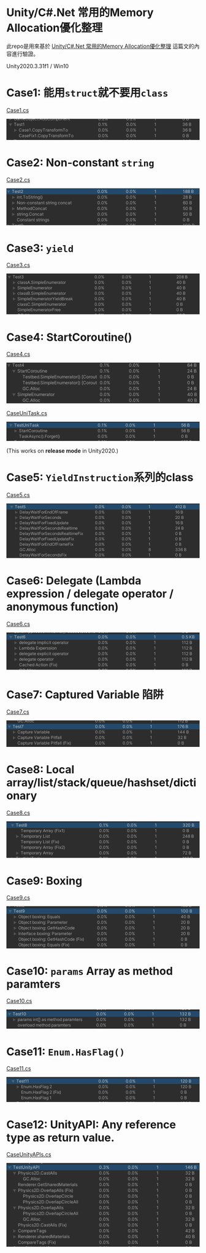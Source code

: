 # Unity/C#.Net 常用的Memory Allocation優化整理

此repo是用來基於 [Unity/C#.Net 常用的Memory Allocation優化整理](https://qwe321qwe321qwe321.github.io/2022/04/14/Unity-CSharp-DotNet-%E5%B8%B8%E7%94%A8%E7%9A%84Memory%20Allocation%E5%84%AA%E5%8C%96%E6%95%B4%E7%90%86/) 這篇文的內容進行驗證。

Unity2020.3.31f1 / Win10

# Case1: 能用`struct`就不要用`class`
[Case1.cs](Assets/Case1.cs)

![](imgs/case1.png)

# Case2: Non-constant `string`
[Case2.cs](Assets/Case2.cs)

![](imgs/case2.png)

# Case3: `yield`
[Case3.cs](Assets/Case3.cs)

![](imgs/case3.png)

# Case4: StartCoroutine()
[Case4.cs](Assets/Case4.cs)

![](imgs/case4.png)

[CaseUniTask.cs](Assets/CaseUniTask.cs)

![](imgs/case_UniTask.png)

(This works on **release mode** in Unity2020.)

# Case5: `YieldInstruction`系列的class
[Case5.cs](Assets/Case5.cs)

![](imgs/case5.png)

# Case6: Delegate (Lambda expression / delegate operator / anonymous function)
[Case6.cs](Assets/Case6.cs)

![](imgs/case6.png)

# Case7: Captured Variable 陷阱
[Case7.cs](Assets/Case7.cs)

![](imgs/case7.png)

# Case8: Local array/list/stack/queue/hashset/dictionary
[Case8.cs](Assets/Case8.cs)

![](imgs/case8.png)

# Case9: Boxing
[Case9.cs](Assets/Case9.cs)

![](imgs/case9.png)

# Case10: `params` Array as method paramters
[Case10.cs](Assets/Case10.cs)

![](imgs/case10.png)

# Case11: `Enum.HasFlag()`
[Case11.cs](Assets/Case11.cs)

![](imgs/case11.png)

# Case12: UnityAPI: Any reference type as return value.
[CaseUnityAPIs.cs](Assets/CaseUnityAPIs.cs)

![](imgs/case_UnityAPI.png)


